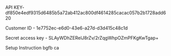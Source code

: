 API KEY- df850e4edf9315d6485b5a72ab412ac800df4614285cacac057b2b1728add620

Customer ID - 1e7752ec-e6d0-43e6-a27d-d3d415c48c1d

Secret access key - SLAyWDhZERelJ8rZv/2rZqgWhpOZmPFKgKwTgap+

Setup Instruction
bgfb
ca
